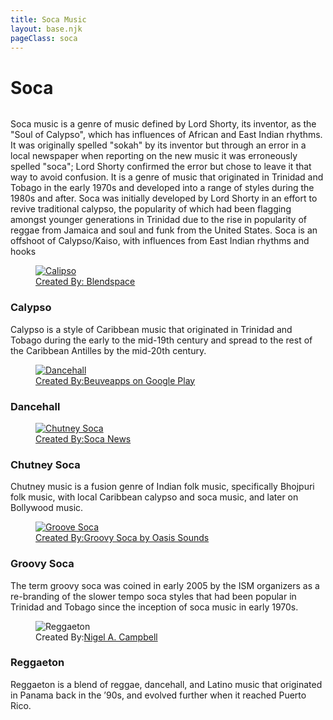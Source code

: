 ```yaml
---
title: Soca Music 
layout: base.njk
pageClass: soca
---
```

<h1 class="center">Soca</h1>
<img src=""> <!-- image depicting the genre-->

<p class="summary">Soca music is a genre of music defined by Lord Shorty, its inventor, as the "Soul of Calypso", which has influences of African and East Indian rhythms. It was originally spelled "sokah" by its inventor but through an error in a local newspaper when reporting on the new music it was erroneously spelled "soca"; Lord Shorty confirmed the error but chose to leave it that way to avoid confusion. It is a genre of music that originated in Trinidad and Tobago in the early 1970s and developed into a range of styles during the 1980s and after. Soca was initially developed by Lord Shorty in an effort to revive traditional calypso, the popularity of which had been flagging amongst younger generations in Trinidad due to the rise in popularity of reggae from Jamaica and soul and funk from the United States. Soca is an offshoot of Calypso/Kaiso, with influences from East Indian rhythms and hooks <!-- summary of main genre here--> </p>

<!-- sub genre selection-->

<div class="genre">
    <a href="/calypso" class="sub-link">
<figure class="fig-img-container">
            <img class="genre-img" src="/images/calipso.jpg" alt="Calipso">
            <figcaption class="img-caption">Created By:<a href="https://www.google.com/url?sa=i&url=https%3A%2F%2Fwww.blendspace.com%2Flessons%2Fd8u7kxyDPCnQIA%2Fgenre-calipso-music&psig=AOvVaw0YTJLs8FB0b8Q_9OKmIN73&ust=1684962900019000&source=images&cd=vfe&ved=0CBIQjhxqFwoTCMi-4YqujP8CFQAAAAAdAAAAABAE"> Blendspace</a>
            </figcaption>
        </figure>
<div class="desc">
<h3>Calypso<!--sub genre name--></h3>
<p>Calypso is a style of Caribbean music that originated in Trinidad and Tobago during the early to the mid-19th century and spread to the rest of the Caribbean Antilles by the mid-20th century.
<!-- short description of sub genre--></p>
</div>
</a>
</div>

<div class="genre">
    <a href="/dancehall" class="sub-link">
<figure class="fig-img-container">
            <img class="genre-img" src="/images/dancehall.png" alt="Dancehall">
            <figcaption class="img-caption">Created By:<a href="https://play.google.com/store/apps/details?id=com.mobileappsfree.dancehallringtonesforfree&hl=en_US&pli=1">Beuveapps on Google Play</a>
            </figcaption>
        </figure>
<div class="desc">
<h3>Dancehall<!--sub genre name--></h3>
<p><!-- short description of sub genre--></p>
</div>
</a>
</div>

<div class="genre">
    <a href="/chutneysoca" class="sub-link">
<figure class="fig-img-container">
            <img class="genre-img" src="/images/chutneysoca1.jpg" alt="Chutney Soca">
            <figcaption class="img-caption">Created By:<a href="https://socanews.com/news/chutney-soca-monarch-2019-semi-finalists-announced/">Soca News</a>
            </figcaption>
        </figure>
<div class="desc">
<h3>Chutney Soca<!--sub genre name--></h3>
<p>Chutney music is a fusion genre of Indian folk music, specifically Bhojpuri folk music, with local Caribbean calypso and soca music, and later on Bollywood music. 
<!-- short description of sub genre--></p>
</div>
</a>
</div>

<div class="genre">
    <a href="/groove" class="sub-link">
<figure class="fig-img-container">
            <img class="genre-img" src="/images/groove.jpg" alt="Groove Soca">
            <figcaption class="img-caption">Created By:<a href="https://www.youtube.com/watch?v=WiNIOwnirtQ">Groovy Soca by Oasis Sounds</a>
            </figcaption>
        </figure>
<div class="desc">
<h3>Groovy Soca<!--sub genre name--></h3>
<p>The term groovy soca was coined in early 2005 by the ISM organizers as a re-branding of the slower tempo soca styles that had been popular in Trinidad and Tobago since the inception of soca music in early 1970s.<!-- short description of sub genre--></p>
</div>
</a>
</div>

<div class="genre">
  <figure class="fig-img-container">
            <img class="genre-img" src="/images/reggaeton.jpg" alt="Reggaeton">
            <figcaption class="img-caption">Created By:<a href="https://jettsamm.medium.com/just-how-popular-is-soca-music-7a2499fe63c9">Nigel A. Campbell</a>
            </figcaption>
        </figure>
<div class="desc">
<h3>Reggaeton<!--sub genre name--></h3>
<p>Reggaeton is a blend of reggae, dancehall, and Latino music that originated in Panama back in the ’90s, and evolved further when it reached Puerto Rico.<!-- short description of sub genre--></p>
</div>
</a>
</div>




